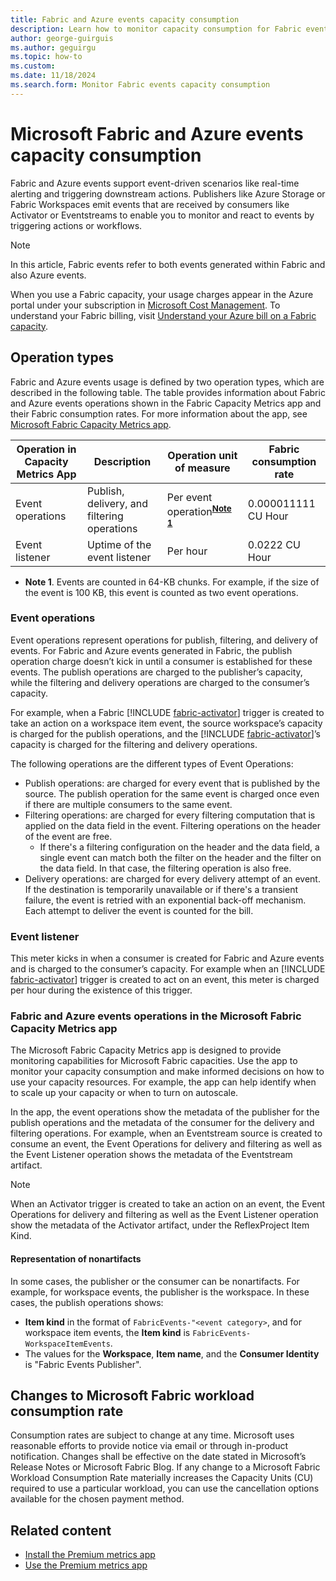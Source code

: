 ```yaml
---
title: Fabric and Azure events capacity consumption
description: Learn how to monitor capacity consumption for Fabric events.
author: george-guirguis
ms.author: geguirgu
ms.topic: how-to
ms.custom:
ms.date: 11/18/2024
ms.search.form: Monitor Fabric events capacity consumption
---
```


# Microsoft Fabric and Azure events capacity consumption

Fabric and Azure events support event-driven scenarios like real-time alerting and triggering downstream actions. Publishers like Azure Storage or Fabric Workspaces emit events that are received by consumers like Activator or Eventstreams to enable you to monitor and react to events by triggering actions or workflows.

> [!NOTE]
> In this article, Fabric events refer to both events generated within Fabric and also Azure events. 

When you use a Fabric capacity, your usage charges appear in the Azure portal under your subscription in [Microsoft Cost Management](/azure/cost-management-billing/cost-management-billing-overview). To understand your Fabric billing, visit [Understand your Azure bill on a Fabric capacity](../enterprise/azure-billing.md).


## Operation types
Fabric and Azure events usage is defined by two operation types, which are described in the following table. The table provides information about Fabric and Azure events operations shown in the Fabric Capacity Metrics app and their Fabric consumption rates. For more information about the app, see [Microsoft Fabric Capacity Metrics app](../enterprise/metrics-app.md).
 

| Operation in Capacity Metrics App | Description | Operation unit of measure | Fabric consumption rate |
| --------------------------------- | ----------- | ------------------------- | ----------------------- |
| Event operations | Publish, delivery, and filtering operations | Per event operation<sup>**[Note 1](#Note-1)**</sup> | 0.000011111 CU Hour |
| Event listener | Uptime of the event listener | Per hour | 0.0222 CU Hour |

* <a id="Note-1"></a>**Note 1**. Events are counted in 64-KB chunks. For example, if the size of the event is 100 KB, this event is counted as two event operations.

### Event operations

Event operations represent operations for publish, filtering, and delivery of events. For Fabric and Azure events generated in Fabric, the publish operation charge doesn’t kick in until a consumer is established for these events. The publish operations are charged to the publisher’s capacity, while the filtering and delivery operations are charged to the consumer’s capacity.
 
For example, when a Fabric [!INCLUDE [fabric-activator](../real-time-intelligence/includes/fabric-activator.md)] trigger is created to take an action on a workspace item event, the source workspace’s capacity is charged for the publish operations, and the [!INCLUDE [fabric-activator](../real-time-intelligence/includes/fabric-activator.md)]’s capacity is charged for the filtering and delivery operations. 

The following operations are the different types of Event Operations:
-	Publish operations: are charged for every event that is published by the source. The publish operation for the same event is charged once even if there are multiple consumers to the same event.
-	Filtering operations: are charged for every filtering computation that is applied on the data field in the event. Filtering operations on the header of the event are free.
    - If there's a filtering configuration on the header and the data field, a single event can match both the filter on the header and the filter on the data field. In that case, the filtering operation is also free.
-	Delivery operations: are charged for every delivery attempt of an event. If the destination is temporarily unavailable or if there's a transient failure, the event is retried with an exponential back-off mechanism. Each attempt to deliver the event is counted for the bill.

### Event listener 
This meter kicks in when a consumer is created for Fabric and Azure events and is charged to the consumer’s capacity. For example when an [!INCLUDE [fabric-activator](../real-time-intelligence/includes/fabric-activator.md)] trigger is created to act on an event, this meter is charged per hour during the existence of this trigger.

### Fabric and Azure events operations in the Microsoft Fabric Capacity Metrics app

The Microsoft Fabric Capacity Metrics app is designed to provide monitoring capabilities for Microsoft Fabric capacities. Use the app to monitor your capacity consumption and make informed decisions on how to use your capacity resources. For example, the app can help identify when to scale up your capacity or when to turn on autoscale.

In the app, the event operations show the metadata of the publisher for the publish operations and the metadata of the consumer for the delivery and filtering operations. For example, when an Eventstream source is created to consume an event, the Event Operations for delivery and filtering as well as the Event Listener operation shows the metadata of the Eventstream artifact.

> [!NOTE]
> When an Activator trigger is created to take an action on an event, the Event Operations for delivery and filtering as well as the Event Listener operation show the metadata of the Activator artifact, under the ReflexProject Item Kind.

#### Representation of nonartifacts
In some cases, the publisher or the consumer can be nonartifacts. For example, for workspace events, the publisher is the workspace. In these cases, the publish operations shows:
-  **Item kind** in the format of `FabricEvents-"<event category>`, and for workspace item events, the **Item kind** is `FabricEvents-WorkspaceItemEvents`.
-  The values for the **Workspace**, **Item name**, and the **Consumer Identity** is "Fabric Events Publisher".


## Changes to Microsoft Fabric workload consumption rate 
Consumption rates are subject to change at any time. Microsoft uses reasonable efforts to provide notice via email or through in-product notification. Changes shall be effective on the date stated in Microsoft’s Release Notes or Microsoft Fabric Blog. If any change to a Microsoft Fabric Workload Consumption Rate materially increases the Capacity Units (CU) required to use a particular workload, you can use the cancellation options available for the chosen payment method. 

## Related content 

- [Install the Premium metrics app](/power-bi/enterprise/service-premium-install-app)
- [Use the Premium metrics app](/power-bi/enterprise/service-premium-metrics-app)
